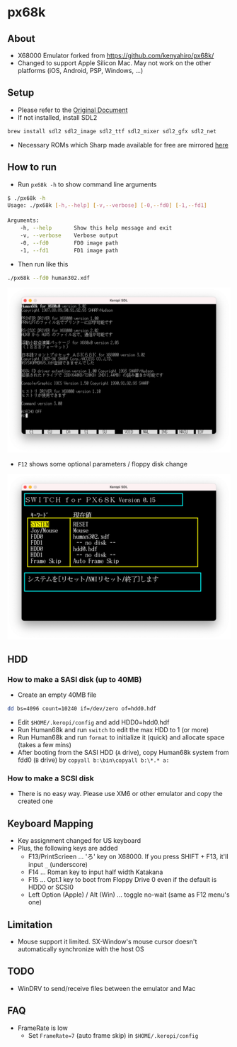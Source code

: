 # px68k

## About

* X68000 Emulator forked from <https://github.com/kenyahiro/px68k/>
* Changed to support Apple Silicon Mac. May not work on the other platforms (iOS, Android, PSP, Windows, ...)

## Setup

* Please refer to the [Original Document](./doc/kero_src.txt)
* If not installed, install SDL2

```bash
brew install sdl2 sdl2_image sdl2_ttf sdl2_mixer sdl2_gfx sdl2_net
```

* Necessary ROMs which Sharp made available for free are mirrored [here](http://retropc.net/x68000/software/sharp/)

## How to run

* Run `px68k -h` to show command line arguments

```sh
$ ./px68k -h
Usage: ./px68k [-h,--help] [-v,--verbose] [-0,--fd0] [-1,--fd1]

Arguments:
    -h, --help       Show this help message and exit
    -v, --verbose    Verbose output
    -0, --fd0        FD0 image path
    -1, --fd1        FD1 image path
```

* Then run like this

```sh
./px68k --fd0 human302.xdf
```

![Human68K](./doc/Human68k.png)

* `F12` shows some optional parameters / floppy disk change

![F12](./doc/F12.png)

## HDD

### How to make a SASI disk (up to 40MB)

* Create an empty 40MB file

```sh
dd bs=4096 count=10240 if=/dev/zero of=hdd0.hdf
```

* Edit `$HOME/.keropi/config` and add HDD0=hdd0.hdf
* Run Human68k and run `switch` to edit the max HDD to 1 (or more)
* Run Human68k and run `format` to initialize it (quick) and allocate space (takes a few mins)
* After booting from the SASI HDD (`A` drive), copy Human68k system from fdd0 (`B` drive) by `copyall b:\bin\copyall b:\*.* a:`

### How to make a SCSI disk

* There is no easy way. Please use XM6 or other emulator and copy the created one

## Keyboard Mapping

* Key assignment changed for US keyboard
* Plus, the following keys are added
  * F13/PrintScrieen ... 'ろ' key on X68000. If you press SHIFT + F13, it'll input `_` (underscore)
  * F14 ... Roman key to input half width Katakana
  * F15 ... Opt.1 key to boot from Floppy Drive 0 even if the default is HDD0 or SCSI0
  * Left Option (Apple) / Alt (Win) ... toggle no-wait (same as F12 menu's one)

## Limitation

* Mouse support it limited. SX-Window's mouse cursor doesn't automatically synchronize with the host OS

## TODO

* WinDRV to send/receive files between the emulator and Mac

## FAQ

* FrameRate is low
  * Set `FrameRate=7` (auto frame skip) in  `$HOME/.keropi/config`
